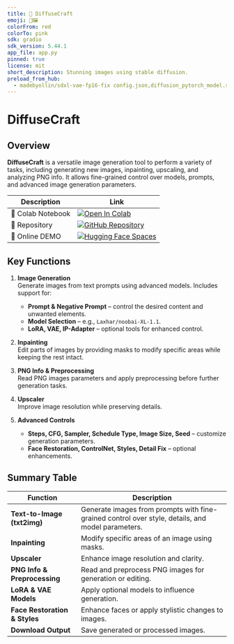 ```yaml
---
title: 🧩 DiffuseCraft
emoji: 🧩🖼️
colorFrom: red
colorTo: pink
sdk: gradio
sdk_version: 5.44.1
app_file: app.py
pinned: true
license: mit
short_description: Stunning images using stable diffusion.
preload_from_hub:
  - madebyollin/sdxl-vae-fp16-fix config.json,diffusion_pytorch_model.safetensors
---
```


# DiffuseCraft

## Overview
**DiffuseCraft** is a versatile image generation tool to perform a variety of tasks, including generating new images, inpainting, upscaling, and analyzing PNG info. It allows fine-grained control over models, prompts, and advanced image generation parameters.

| Description | Link |
| ----------- | ---- |
| 📙 Colab Notebook | [![Open In Colab](https://colab.research.google.com/assets/colab-badge.svg)](https://github.com/R3gm/DiffuseCraft/blob/main/DiffuseCraft_Colab.ipynb) |
| 🎉 Repository | [![GitHub Repository](https://img.shields.io/badge/GitHub-Repository-black?style=flat-square&logo=github)](https://github.com/R3gm/DiffuseCraft) |
| 🚀 Online DEMO | [![Hugging Face Spaces](https://img.shields.io/badge/%F0%9F%A4%97%20Hugging%20Face-Spaces-blue)](https://huggingface.co/spaces/r3gm/DiffuseCraft) |

## Key Functions
1. **Image Generation**  
   Generate images from text prompts using advanced models. Includes support for:
   - **Prompt & Negative Prompt** – control the desired content and unwanted elements.  
   - **Model Selection** – e.g., `Laxhar/noobai-XL-1.1`.  
   - **LoRA, VAE, IP-Adapter** – optional tools for enhanced control.

2. **Inpainting**  
   Edit parts of images by providing masks to modify specific areas while keeping the rest intact.

3. **PNG Info & Preprocessing**  
   Read PNG images parameters and apply preprocessing before further generation tasks.

4. **Upscaler**  
   Improve image resolution while preserving details.

5. **Advanced Controls**  
   - **Steps, CFG, Sampler, Schedule Type, Image Size, Seed** – customize generation parameters.  
   - **Face Restoration, ControlNet, Styles, Detail Fix** – optional enhancements.

## Summary Table

| Function                   | Description |
|----------------------------|-------------|
| **Text-to-Image (txt2img)**| Generate images from prompts with fine-grained control over style, details, and model parameters. |
| **Inpainting**              | Modify specific areas of an image using masks. |
| **Upscaler**                | Enhance image resolution and clarity. |
| **PNG Info & Preprocessing**| Read and preprocess PNG images for generation or editing. |
| **LoRA & VAE Models**       | Apply optional models to influence generation. |
| **Face Restoration & Styles**| Enhance faces or apply stylistic changes to images. |
| **Download Output**         | Save generated or processed images. |
